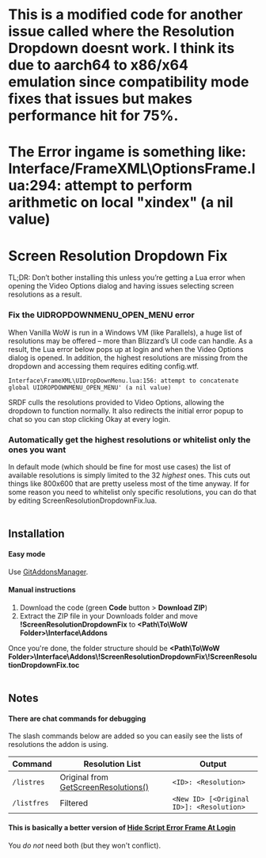 
# This is a modified code for another issue called where the Resolution Dropdown doesnt work. I think its due to aarch64 to x86/x64 emulation since compatibility mode fixes that issues but makes performance hit for 75%.

# The Error ingame is something like:  Interface/FrameXML\OptionsFrame.lua:294: attempt to perform arithmetic on local "xindex" (a nil value)
# #########################################################################
# Screen Resolution Dropdown Fix
TL;DR: Don’t bother installing this unless you’re getting a Lua error when opening the Video Options dialog and having issues selecting screen resolutions as a result.

### Fix the UIDROPDOWNMENU_OPEN_MENU error
When Vanilla WoW is run in a Windows VM (like Parallels), a huge list of resolutions may be offered – more than Blizzard’s UI code can handle. As a result, the Lua error below pops up at login and when the Video Options dialog is opened. In addition, the highest resolutions are missing from the dropdown and accessing them requires editing config.wtf.

`Interface\FrameXML\UIDropDownMenu.lua:156: attempt to concatenate global UIDROPDOWNMENU_OPEN_MENU' (a nil value)`

SRDF culls the resolutions provided to Video Options, allowing the dropdown to function normally. It also redirects the initial error popup to chat so you can stop clicking Okay at every login.

### Automatically get the highest resolutions or whitelist only the ones you want

In default mode (which should be fine for most use cases) the list of available resolutions is simply limited to the 32 *highest* ones. This cuts out things like 800x600 that are pretty useless most of the time anyway. If for some reason you need to whitelist only specific resolutions, you can do that by editing ScreenResolutionDropdownFix.lua.
<br><br>

## Installation

#### Easy mode

Use [GitAddonsManager](https://woblight.gitlab.io/overview/gitaddonsmanager/).

#### Manual instructions

1. Download the code (green **Code** button > **Download ZIP**)
2. Extract the ZIP file in your Downloads folder and move **!ScreenResolutionDropdownFix** to **<Path\To\WoW Folder>\Interface\Addons**

Once you're done, the folder structure should be **<Path\To\WoW Folder>\Interface\Addons\\!ScreenResolutionDropdownFix\\!ScreenResolutionDropdownFix.toc**
<br><br>

## Notes

#### There are chat commands for debugging
The slash commands below are added so you can easily see the lists of resolutions the addon is using.

| Command | Resolution List | Output |
| --- | --- | --- |
| `/listres` | Original from [GetScreenResolutions()](https://wowpedia.fandom.com/wiki/API_GetScreenResolutions?oldid=234457) | `<ID>: <Resolution>` | 
| `/listfres` | Filtered  | `<New ID> [<Original ID>]: <Resolution>` |

#### This is basically a better version of [Hide Script Error Frame At Login](https://github.com/veechs/HideScriptErrorFrameAtLogin/)
You *do not* need both (but they won't conflict).
